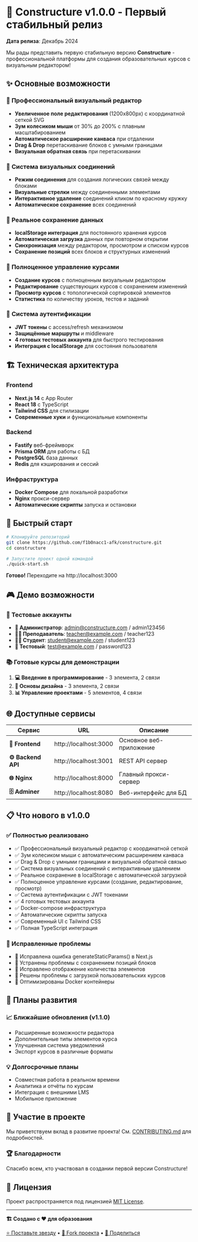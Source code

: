 # 🎉 Constructure v1.0.0 - Первый стабильный релиз

**Дата релиза**: Декабрь 2024

Мы рады представить первую стабильную версию **Constructure** - профессиональной платформы для создания образовательных курсов с визуальным редактором!

## ✨ Основные возможности

### 🎨 **Профессиональный визуальный редактор**
- **Увеличенное поле редактирования** (1200x800px) с координатной сеткой SVG
- **Зум колесиком мыши** от 30% до 200% с плавным масштабированием
- **Автоматическое расширение канваса** при отдалении
- **Drag & Drop** перетаскивание блоков с умными границами
- **Визуальная обратная связь** при перетаскивании

### 🔗 **Система визуальных соединений**
- **Режим соединения** для создания логических связей между блоками
- **Визуальные стрелки** между соединенными элементами
- **Интерактивное удаление** соединений кликом по красному кружку
- **Автоматическое сохранение** всех соединений

### 💾 **Реальное сохранение данных**
- **localStorage интеграция** для постоянного хранения курсов
- **Автоматическая загрузка** данных при повторном открытии
- **Синхронизация** между редактором, просмотром и списком курсов
- **Сохранение позиций** всех блоков и структурных изменений

### 🎯 **Полноценное управление курсами**
- **Создание курсов** с полноценным визуальным редактором
- **Редактирование** существующих курсов с сохранением изменений
- **Просмотр курсов** с топологической сортировкой элементов
- **Статистика** по количеству уроков, тестов и заданий

### 🔐 **Система аутентификации**
- **JWT токены** с access/refresh механизмом
- **Защищённые маршруты** и middleware
- **4 готовых тестовых аккаунта** для быстрого тестирования
- **Интеграция с localStorage** для состояния пользователя

## 🏗️ Техническая архитектура

### Frontend
- **Next.js 14** с App Router
- **React 18** с TypeScript
- **Tailwind CSS** для стилизации
- **Современные хуки** и функциональные компоненты

### Backend
- **Fastify** веб-фреймворк
- **Prisma ORM** для работы с БД
- **PostgreSQL** база данных
- **Redis** для кэширования и сессий

### Инфраструктура
- **Docker Compose** для локальной разработки
- **Nginx** прокси-сервер
- **Автоматические скрипты** запуска и остановки

## 🚀 Быстрый старт

```bash
# Клонируйте репозиторий
git clone https://github.com/f1b0nacc1-afk/constructure.git
cd constructure

# Запустите проект одной командой
./quick-start.sh
```

**Готово!** Переходите на http://localhost:3000

## 🎮 Демо возможности

### 🔑 Тестовые аккаунты
- **👑 Администратор**: admin@constructure.com / admin123456
- **👨‍🏫 Преподаватель**: teacher@example.com / teacher123
- **👨‍🎓 Студент**: student@example.com / student123
- **🧪 Тестовый**: test@example.com / password123

### 📚 Готовые курсы для демонстрации
1. **💻 Введение в программирование** - 3 элемента, 2 связи
2. **🎨 Основы дизайна** - 3 элемента, 2 связи  
3. **📊 Управление проектами** - 5 элементов, 4 связи

## 🌐 Доступные сервисы

| Сервис | URL | Описание |
|--------|-----|----------|
| **🎨 Frontend** | http://localhost:3000 | Основное веб-приложение |
| **⚙️ Backend API** | http://localhost:3001 | REST API сервер |
| **🌐 Nginx** | http://localhost:8000 | Главный прокси-сервер |
| **🗄️ Adminer** | http://localhost:8080 | Веб-интерфейс для БД |

## 📋 Что нового в v1.0.0

### ✅ Полностью реализовано
- ✅ Профессиональный визуальный редактор с координатной сеткой
- ✅ Зум колесиком мыши с автоматическим расширением канваса
- ✅ Drag & Drop с умными границами и визуальной обратной связью
- ✅ Система визуальных соединений с интерактивным удалением
- ✅ Реальное сохранение в localStorage с автоматической загрузкой
- ✅ Полноценное управление курсами (создание, редактирование, просмотр)
- ✅ Система аутентификации с JWT токенами
- ✅ 4 готовых тестовых аккаунта
- ✅ Docker-compose инфраструктура
- ✅ Автоматические скрипты запуска
- ✅ Современный UI с Tailwind CSS
- ✅ Полная TypeScript интеграция

### 🔧 Исправленные проблемы
- 🔧 Исправлена ошибка generateStaticParams() в Next.js
- 🔧 Устранены проблемы с сохранением позиций блоков
- 🔧 Исправлено отображение количества элементов
- 🔧 Решены проблемы с загрузкой пользовательских курсов
- 🔧 Оптимизированы Docker контейнеры

## 🎯 Планы развития

### 📈 Ближайшие обновления (v1.1.0)
- Расширенные возможности редактора
- Дополнительные типы элементов курса
- Улучшенная система уведомлений
- Экспорт курсов в различные форматы

### 💡 Долгосрочные планы
- Совместная работа в реальном времени
- Аналитика и отчёты по курсам
- Интеграция с внешними LMS
- Мобильное приложение

## 🤝 Участие в проекте

Мы приветствуем вклад в развитие проекта! См. [CONTRIBUTING.md](CONTRIBUTING.md) для подробностей.

### 🏆 Благодарности
Спасибо всем, кто участвовал в создании первой версии Constructure!

## 📄 Лицензия

Проект распространяется под лицензией [MIT License](LICENSE).

---

**🏗️ Создано с ❤️ для образования**

[⭐ Поставьте звезду](https://github.com/f1b0nacc1-afk/constructure) • [🔄 Fork проекта](https://github.com/f1b0nacc1-afk/constructure/fork) • [📢 Поделиться](https://twitter.com/intent/tweet?text=Check%20out%20Constructure%20v1.0.0%20-%20Visual%20Course%20Builder!&url=https://github.com/f1b0nacc1-afk/constructure) 
